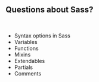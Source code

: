 ## Questions about Sass?

<br>

* Syntax options in Sass
* Variables
* Functions
* Mixins
* Extendables
* Partials
* Comments

